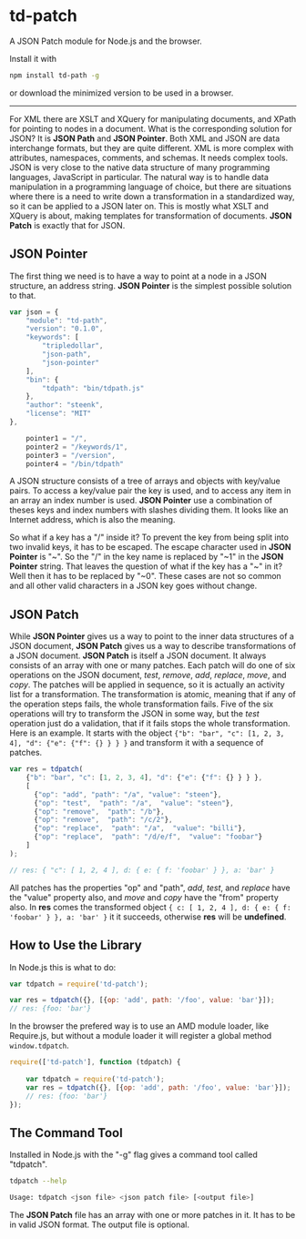 # td-patch
A JSON Patch module for Node.js and the browser.

Install it with
 ```sh
 npm install td-path -g
 ```
 or download the minimized version to be used in a browser.

* * *

For XML there are XSLT and XQuery for manipulating documents, and XPath for pointing to nodes in a document. What is the corresponding solution for JSON? It is __JSON Path__ and __JSON Pointer__. Both XML and JSON are data interchange formats, but they are quite different. XML is more complex with attributes, namespaces, comments, and schemas. It needs complex tools. JSON is very close to the native data structure of many programming languages, JavaScript in particular. The natural way is to handle data manipulation in a programming language of choice, but there are situations where there is a need to write down a transformation in a standardized way, so it can be applied to a JSON later on. This is mostly what XSLT and XQuery is about, making templates for transformation of documents. __JSON Patch__ is exactly that for JSON.

## JSON Pointer

The first thing we need is to have a way to point at a node in a JSON structure, an address string. __JSON Pointer__ is the simplest possible solution to that.

```js
var json = {
	"module": "td-path",
	"version": "0.1.0",
	"keywords": [
    	"tripledollar",
    	"json-path",
    	"json-pointer"
  	],
  	"bin": {
  		"tdpath": "bin/tdpath.js"
  	},
  	"author": "steenk",
  	"license": "MIT"
},

	pointer1 = "/",
	pointer2 = "/keywords/1",
	pointer3 = "/version",
	pointer4 = "/bin/tdpath"
```

A JSON structure consists of a tree of arrays and objects with key/value pairs. To access a key/value pair the key is used, and to access any item in an array an index number is used. __JSON Pointer__ use a combination of theses keys and index numbers with slashes dividing them. It looks like an Internet address, which is also the meaning.

So what if a key has a "/" inside it? To prevent the key from being split into two invalid keys, it has to be escaped. The escape character used in __JSON Pointer__ is "~". So the "/" in the key name is replaced by "~1" in the __JSON Pointer__ string. That leaves the question of what if the key has a "~" in it? Well then it has to be replaced by "~0". These cases are not so common and all other valid characters in a JSON key goes without change.

## JSON Patch

While __JSON Pointer__ gives us a way to point to the inner data structures of a JSON document, __JSON Patch__ gives us a way to describe transformations of a JSON document. __JSON Patch__
 is itself a JSON document. It always consists of an array with one or many patches. Each patch will do one of six operations on the JSON document, _test_, _remove_, _add_, _replace_, _move_, and _copy_. The patches will be applied in sequence, so it is actually an activity list for a transformation. The transformation is atomic, meaning that if any of the operation steps fails, the whole transformation fails. Five of the six operations will try to transform the JSON in some way, but the _test_ operation just do a validation, that if it fails stops the whole transformation. Here is an example. It starts with the object `{"b": "bar", "c": [1, 2, 3, 4], "d": {"e": {"f": {} } } }` and transform it with a sequence of patches.

```js
var res = tdpatch(
	{"b": "bar", "c": [1, 2, 3, 4], "d": {"e": {"f": {} } } }, 
	[
	  {"op": "add", "path": "/a", "value": "steen"},
	  {"op": "test",  "path": "/a",  "value": "steen"},
	  {"op": "remove",  "path": "/b"},
	  {"op": "remove",  "path": "/c/2"},
	  {"op": "replace",  "path": "/a",  "value": "billi"},
	  {"op": "replace",  "path": "/d/e/f",  "value": "foobar"}
	]
);

// res: { "c": [ 1, 2, 4 ], d: { e: { f: 'foobar' } }, a: 'bar' }
```

All patches has the properties "op" and "path", _add_, _test_, and _replace_ have the "value" property also, and _move_ and _copy_ have the "from" property also. In __res__ comes the transformed object `{ c: [ 1, 2, 4 ], d: { e: { f: 'foobar' } }, a: 'bar' }` it it succeeds, otherwise __res__ will be __undefined__.

## How to Use the Library

In Node.js this is what to do:

```js
var tdpatch = require('td-patch');

var res = tdpatch({}, [{op: 'add', path: '/foo', value: 'bar'}]);
// res: {foo: 'bar'}
```

In the browser the prefered way is to use an AMD module loader, like Require.js, but without a module loader it will register a global method `window.tdpatch`.

```js
require(['td-patch'], function (tdpatch) {
	
	var tdpatch = require('td-patch');
	var res = tdpatch({}, [{op: 'add', path: '/foo', value: 'bar'}]);
	// res: {foo: 'bar'}
});
```

## The Command Tool

Installed in Node.js with the "-g" flag gives a command tool called "tdpatch".

```sh
tdpatch --help

Usage: tdpatch <json file> <json patch file> [<output file>]
```

The __JSON Patch__ file has an array with one or more patches in it. It has to be in valid JSON format. The output file is optional.













